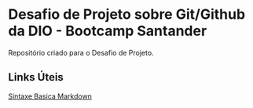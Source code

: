 # Desafio de Projeto sobre Git/Github da DIO - Bootcamp Santander
Repositório criado para o Desafio de Projeto.

## Links Úteis
[Sintaxe Basica Markdown](https://www.markdownguide.org/basic-syntax/)
